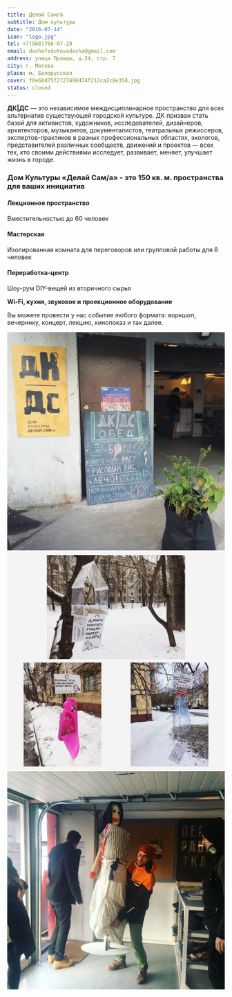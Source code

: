 ```yaml
---
title: Делай Сам/а
subtitle: Дом культуры
date: "2016-07-14"
icon: "logo.jpg"
tel: +7(968)766-07-29
email: dashafedotovadasha@gmail.com
address: улица Правды, д.24, стр. 7
city: г. Москва
place: м. Белорусская
cover: f0e68d75f2727496474f212ca2c8e358.jpg
status: closed
---
```


**ДК|ДС** — это независимое междисциплинарное пространство для всех альтернатив существующей городской культуре. ДК призван стать базой для активистов, художников, исследователей, дизайнеров, архитекторов, музыкантов, документалистов, театральных режиссеров, экспертов-практиков в разных профессиональных областях, экологов, представителей различных сообществ, движений и проектов — всех тех, кто своими действиями исследует, развивает, меняет, улучшает жизнь в городе.

### Дом Культуры «Делай Сам/а» - это 150 кв. м. пространства для ваших инициатив

#### Лекционное пространство

Вместительностью до 60 человек

#### Мастерская

Изолированная комната для переговоров или групповой работы для 8 человек

#### Переработка-центр

Шоу-рум DIY-вещей из вторичного сырья

**Wi-Fi, кухня, звуковое и проекционное оборудование**

Вы можете провести у нас событие любого формата: воркшоп, вечеринку, концерт, лекцию, кинопоказ и так далее.

![](./14624296_683093731850211_5363775087340158976_n.jpg)
![](./16230028_1407904922595428_2920208806409404416_n.jpg)
![](./16788641_1879955182261675_6055517284468785152_n.jpg)
